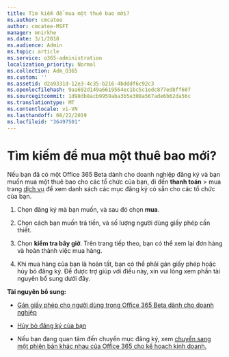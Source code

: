 ```yaml
---
title: Tìm kiếm để mua một thuê bao mới?
ms.author: cmcatee
author: cmcatee-MSFT
manager: mnirkhe
ms.date: 3/1/2018
ms.audience: Admin
ms.topic: article
ms.service: o365-administration
localization_priority: Normal
ms.collection: Adm_O365
ms.custom: ''
ms.assetid: d2a9331d-12e3-4c35-b216-4bdddf6c92c3
ms.openlocfilehash: 9aa692d149a6619564ec1bc5c1edc877ed8ff607
ms.sourcegitcommit: 1d98db8acb9959aba3b5e308a567ade6b62da56c
ms.translationtype: MT
ms.contentlocale: vi-VN
ms.lasthandoff: 08/22/2019
ms.locfileid: "36497501"
---
```

# <a name="looking-to-buy-a-new-subscription"></a>Tìm kiếm để mua một thuê bao mới?

Nếu bạn đã có một Office 365 Beta dành cho doanh nghiệp đăng ký và bạn muốn mua một thuê bao cho các tổ chức của bạn, đi đến **thanh toán** \> mua trang [dịch vụ](https://go.microsoft.com/fwlink/p/?linkid=868433) để xem danh sách các mục đăng ký có sẵn cho các tổ chức của bạn.
 
1. Chọn đăng ký mà bạn muốn, và sau đó chọn **mua**.

2. Chọn cách bạn muốn trả tiền, và số lượng người dùng giấy phép cần thiết.

3. Chọn **kiểm tra bây giờ**. Trên trang tiếp theo, bạn có thể xem lại đơn hàng và hoàn thành việc mua hàng.

4. Khi mua hàng của bạn là hoàn tất, bạn có thể phải gán giấy phép hoặc hủy bỏ đăng ký. Để được trợ giúp với điều này, xin vui lòng xem phần tài nguyên bổ sung dưới đây.

 **Tài nguyên bổ sung:**
  
- [Gán giấy phép cho người dùng trong Office 365 Beta dành cho doanh nghiệp](https://docs.microsoft.com/office365/admin/subscriptions-and-billing/assign-licenses-to-users)
    
- [Hủy bỏ đăng ký của bạn](https://docs.microsoft.com/office365/admin/subscriptions-and-billing/cancel-your-subscription)
    
- Nếu bạn đang quan tâm đến chuyển mục đăng ký, xem [chuyển sang một phiên bản khác nhau của Office 365 cho kế hoạch kinh doanh.](https://docs.microsoft.com/office365/admin/subscriptions-and-billing/switch-to-a-different-plan)